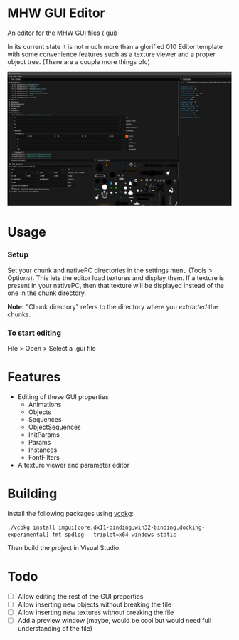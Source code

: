 # MHW GUI Editor
An editor for the MHW GUI files (.gui)

In its current state it is not much more than a glorified 010 Editor template
with some convenience features such as a texture viewer and a proper object tree.
(There are a couple more things ofc)

![Screenshot](https://github.com/Fexty12573/mhw-gui-editor/blob/master/Screenshot%202023-08-06%20181249.png)

# Usage
### Setup
Set your chunk and nativePC directories in the settings menu (Tools > Options).
This lets the editor load textures and display them. If a texture is present in your nativePC, then
that texture will be displayed instead of the one in the chunk directory.

**Note:** "Chunk directory" refers to the directory where you *extracted* the chunks.

### To start editing
File > Open > Select a .gui file

# Features
- Editing of these GUI properties
  - Animations
  - Objects
  - Sequences
  - ObjectSequences
  - InitParams
  - Params
  - Instances
  - FontFilters
- A texture viewer and parameter editor

# Building
Install the following packages using [vcpkg](https://github.com/microsoft/vcpkg/):
```
./vcpkg install imgui[core,dx11-binding,win32-binding,docking-experimental] fmt spdlog --triplet=x64-windows-static
```

Then build the project in Visual Studio.

# Todo
- [ ] Allow editing the rest of the GUI properties
- [ ] Allow inserting new objects without breaking the file
- [ ] Allow inserting new textures without breaking the file
- [ ] Add a preview window (maybe, would be cool but would need full understanding of the file)
